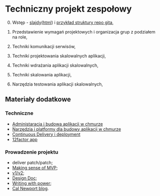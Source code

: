 # Techniczny projekt zespołowy

0. Wstęp - [slajdy](00_wstep/index.pdf)([html](00_wstep)) i [przykład struktury repo gita](00_example),

1. Przedstawienie wymagań projektowych i organizacja grup z podziałem na role, 

2. Techniki komunikacji serwisów, 

3. Techniki projektowania skalowalnych aplikacji, 

4. Techniki wdrażania aplikacji skalowalnych, 

5. Techniki skalowania aplikacji, 

6. Narzędzia testowania aplikacji skalowalnych, 


## Materiały dodatkowe

### Techniczne

- [Administaracja i budowa aplikacji w chmurze](https://github.com/wojciech11/se_cloud_app_administration_and_development)
- [Narzędzia i platformy dla budowy aplikacji w chmurze](https://github.com/wojciech11/cloud_dev_tools_and_platforms)
- [Continuous Delivery i deployment ](https://github.com/wojciech11/se_continuous_delivery_and_deployment)
- [12factor app](https://12factor.net/)

### Prowadzenie projektu

- deliver patch/patch;
- [Making sense of MVP](https://blog.crisp.se/2016/01/25/henrikkniberg/making-sense-of-mvp);
- [v1/v2](https://katemats.com/blog/lean-software-development-build-v1s-and-v2s);
- [Design Doc](https://adityarohilla.com/2022/03/22/the-system-design-template-i-use/);
- [Writing with power](https://www.amazon.com/Writing-Power-Techniques-Mastering-Process/dp/0195120183);
- [Cal Newport blog](https://www.calnewport.com/blog/).
